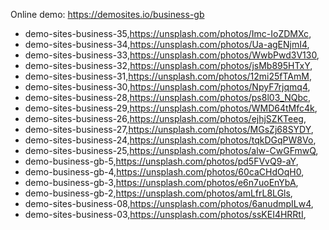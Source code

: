 Online demo: https://demosites.io/business-gb



- demo-sites-business-35,https://unsplash.com/photos/Imc-IoZDMXc,
- demo-sites-business-34,https://unsplash.com/photos/Ua-agENjmI4,
- demo-sites-business-33,https://unsplash.com/photos/WwbPwd3V130,
- demo-sites-business-32,https://unsplash.com/photos/jsMb895HTxY,
- demo-sites-business-31,https://unsplash.com/photos/12mi25fTAmM,
- demo-sites-business-30,https://unsplash.com/photos/NpyF7rjqmq4,
- demo-sites-business-28,https://unsplash.com/photos/ps8l03_NQbc,
- demo-sites-business-29,https://unsplash.com/photos/WMD64tMfc4k,
- demo-sites-business-26,https://unsplash.com/photos/ejhjSZKTeeg,
- demo-sites-business-27,https://unsplash.com/photos/MGsZj68SYDY,
- demo-sites-business-24,https://unsplash.com/photos/tqkDGqPW8Vo,
- demo-sites-business-25,https://unsplash.com/photos/alw-CwGFmwQ,
- demo-business-gb-5,https://unsplash.com/photos/pd5FVvQ9-aY,
- demo-business-gb-4,https://unsplash.com/photos/60caCHdOqH0,
- demo-business-gb-3,https://unsplash.com/photos/e6n7uoEnYbA,
- demo-business-gb-2,https://unsplash.com/photos/amLfrL8LGls,
- demo-sites-business-08,https://unsplash.com/photos/6anudmpILw4,
- demo-sites-business-03,https://unsplash.com/photos/ssKEI4HRRtI,

